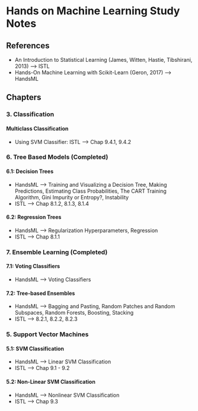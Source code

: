 # Hands on Machine Learning Study Notes

## References
- An Introduction to Statistical Learning (James, Witten, Hastie, Tibshirani, 2013) --> ISTL
- Hands-On Machine Learning with Scikit-Learn (Geron, 2017) --> HandsML
## Chapters
### 3. Classification
#### Multiclass Classification
- Using SVM Classifier: ISTL --> Chap 9.4.1, 9.4.2
### 6. Tree Based Models (Completed)
#### 6.1: Decision Trees
- HandsML --> Training and Visualizing a Decision Tree, Making Predictions, Estimating Class Probabilities, The CART Training Algorithm, Gini Impurity or Entropy?, Instability
- ISTL --> Chap 8.1.2, 8.1.3, 8.1.4
#### 6.2: Regression Trees
- HandsML --> Regularization Hyperparameters, Regression
- ISTL --> Chap 8.1.1
### 7. Ensemble Learning (Completed)
#### 7.1: Voting Classifiers
- HandsML --> Voting Classifiers
#### 7.2: Tree-based Ensembles 
- HandsML --> Bagging and Pasting, Random Patches and Random Subspaces, Random Forests, Boosting, Stacking
- ISTL --> 8.2.1, 8.2.2, 8.2.3
### 5. Support Vector Machines
#### 5.1: SVM Classification
- HandsML --> Linear SVM Classification
- ISTL --> Chap 9.1 - 9.2
#### 5.2: Non-Linear SVM Classification
- HandsML --> Nonlinear SVM Classification
- ISTL --> Chap 9.3